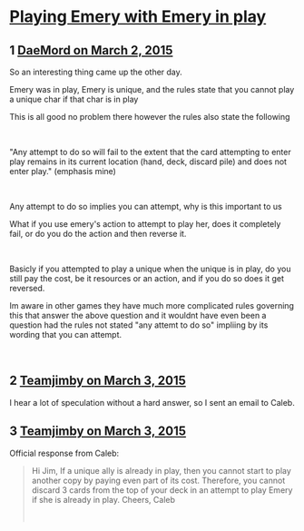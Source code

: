 # [Playing Emery with Emery in play](https://community.fantasyflightgames.com/topic/136576-playing-emery-with-emery-in-play/)

## 1 [DaeMord on March 2, 2015](https://community.fantasyflightgames.com/topic/136576-playing-emery-with-emery-in-play/?do=findComment&comment=1472277)

So an interesting thing came up the other day.

Emery was in play, Emery is unique, and the rules state that you cannot play a unique char if that char is in play

This is all good no problem there however the rules also state the following

 

"Any attempt to do so will fail to the extent that the card attempting to enter play remains in its current location (hand, deck, discard pile) and does not enter play." (emphasis mine)

 

Any attempt to do so implies you can attempt, why is this important to us

What if you use emery's action to attempt to play her, does it completely fail, or do you do the action and then reverse it.

 

Basicly if you attempted to play a unique when the unique is in play, do you still pay the cost, be it resources or an action, and if you do so does it get reversed.

Im aware in other games they have much more complicated rules governing this that answer the above question and it wouldnt have even been a question had the rules not stated "any attemt to do so" impliing by its wording that you can attempt.

 

## 2 [Teamjimby on March 3, 2015](https://community.fantasyflightgames.com/topic/136576-playing-emery-with-emery-in-play/?do=findComment&comment=1473537)

I hear a lot of speculation without a hard answer, so I sent an email to Caleb.

## 3 [Teamjimby on March 3, 2015](https://community.fantasyflightgames.com/topic/136576-playing-emery-with-emery-in-play/?do=findComment&comment=1473589)

Official response from Caleb:

> Hi Jim,
> If a unique ally is already in play, then you cannot start to play another copy by paying even part of its cost. Therefore, you cannot discard 3 cards from the top of your deck in an attempt to play Emery if she is already in play.
> Cheers,
> Caleb
> 
>  

 

